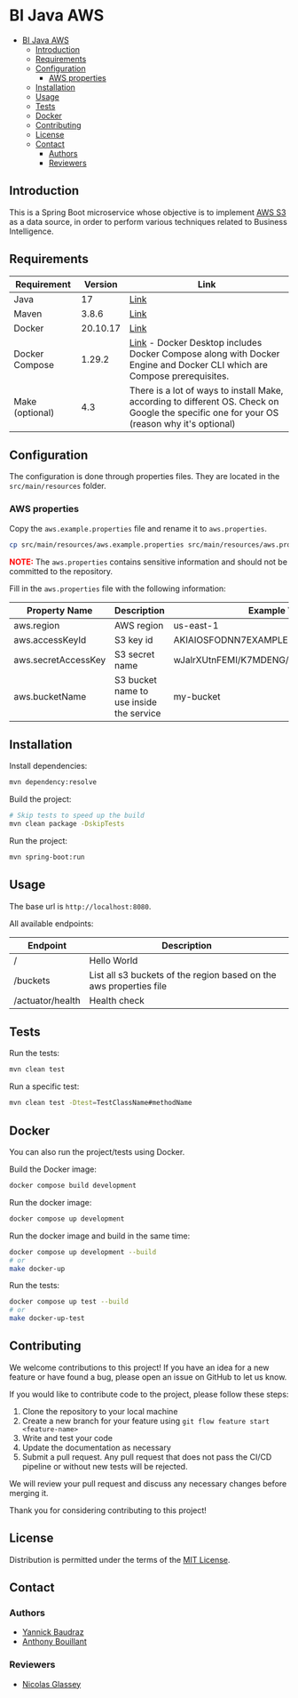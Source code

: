 # BI Java AWS

* [BI Java AWS](#bi-java-aws)
    * [Introduction](#introduction)
    * [Requirements](#requirements)
    * [Configuration](#configuration)
        * [AWS properties](#aws-properties)
    * [Installation](#installation)
    * [Usage](#usage)
    * [Tests](#tests)
    * [Docker](#docker)
    * [Contributing](#contributing)
    * [License](#license)
    * [Contact](#contact)
        * [Authors](#authors)
        * [Reviewers](#reviewers)

## Introduction

This is a Spring Boot microservice whose objective is to implement [AWS S3](https://aws.amazon.com/s3/) as a data
source, in order to perform various techniques related to Business Intelligence.

## Requirements

| Requirement     | Version  | Link                                                                                                                                                               |
|-----------------|----------|--------------------------------------------------------------------------------------------------------------------------------------------------------------------|
| Java            | 17       | [Link](https://docs.aws.amazon.com/corretto/latest/corretto-17-ug/downloads-list.html)                                                                             |
| Maven           | 3.8.6    | [Link](https://maven.apache.org/download.cgi)                                                                                                                      |
| Docker          | 20.10.17 | [Link](https://docs.docker.com/engine/install/)                                                                                                                    |
| Docker Compose  | 1.29.2   | [Link](https://docs.docker.com/compose/install/) - Docker Desktop includes Docker Compose along with Docker Engine and Docker CLI which are Compose prerequisites. |
| Make (optional) | 4.3      | There is a lot of ways to install Make, according to different OS. Check on Google the specific one for your OS (reason why it's optional)                         |

## Configuration

The configuration is done through properties files. They are located in the `src/main/resources` folder.

### AWS properties

Copy the `aws.example.properties` file and rename it to `aws.properties`.

```bash
cp src/main/resources/aws.example.properties src/main/resources/aws.properties
```

<span style="color:red">**NOTE:**</span> The `aws.properties` contains sensitive information and should not be committed
to the repository.

Fill in the `aws.properties` file with the following information:

| Property Name       | Description                              | Example Value                            |
|---------------------|------------------------------------------|------------------------------------------|
| aws.region          | AWS region                               | us-east-1                                |
| aws.accessKeyId     | S3 key id                                | AKIAIOSFODNN7EXAMPLE                     |
| aws.secretAccessKey | S3 secret name                           | wJalrXUtnFEMI/K7MDENG/bPxRfiCYEXAMPLEKEY |
| aws.bucketName      | S3 bucket name to use inside the service | my-bucket                                |

## Installation

Install dependencies:

```bash
mvn dependency:resolve
```

Build the project:

```bash
# Skip tests to speed up the build
mvn clean package -DskipTests
```

Run the project:

```bash
mvn spring-boot:run
```

## Usage

The base url is `http://localhost:8080`.

All available endpoints:

| Endpoint         | Description                                                        |
|------------------|--------------------------------------------------------------------|
| /                | Hello World                                                        |
| /buckets         | List all s3 buckets of the region based on the aws properties file |
| /actuator/health | Health check                                                       |

## Tests

Run the tests:

```bash
mvn clean test
```

Run a specific test:

```bash
mvn clean test -Dtest=TestClassName#methodName
```

[//]: # (TODO : add test coverage section)

## Docker

You can also run the project/tests using Docker.

Build the Docker image:

```bash
docker compose build development
```

Run the docker image:

```bash
docker compose up development
```

Run the docker image and build in the same time:

```bash
docker compose up development --build
# or
make docker-up
```

Run the tests:

```bash
docker compose up test --build
# or
make docker-up-test
```

## Contributing

We welcome contributions to this project! If you have an idea for a new feature or have found a bug, please open
an issue on GitHub to let us know.

If you would like to contribute code to the project, please follow these steps:

1. Clone the repository to your local machine
2. Create a new branch for your feature using `git flow feature start <feature-name>`
3. Write and test your code
4. Update the documentation as necessary
5. Submit a pull request. Any pull request that does not pass the CI/CD pipeline or without new tests will be rejected.

We will review your pull request and discuss any necessary changes before merging it.

Thank you for considering contributing to this project!

## License

Distribution is permitted under the terms of the [MIT License](LICENSE).

## Contact

### Authors

- [Yannick Baudraz](https://github.com/yannickcpnv)
- [Anthony Bouillant](https://github.com/antbou)

### Reviewers

- [Nicolas Glassey](https://github.com/NicolasGlassey)
